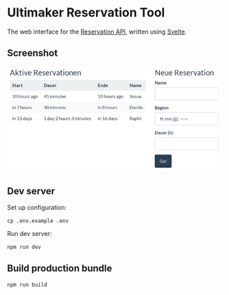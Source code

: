 # Ultimaker Reservation Tool

The web interface for the [Reservation API](https://github.com/coredump-ch/reservation-api),
written using [Svelte](https://svelte.dev/).

## Screenshot

![screenshot](screenshot.png)

## Dev server

Set up configuration:

    cp .env.example .env

Run dev server:

    npm run dev

## Build production bundle

    npm run build
